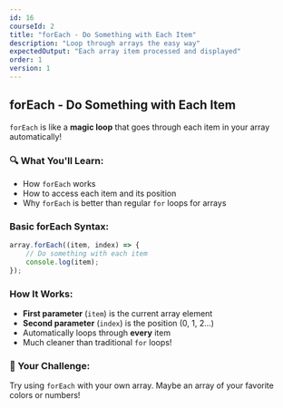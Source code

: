 ```yaml
---
id: 16
courseId: 2
title: "forEach - Do Something with Each Item"
description: "Loop through arrays the easy way"
expectedOutput: "Each array item processed and displayed"
order: 1
version: 1
---
```


## forEach - Do Something with Each Item

`forEach` is like a **magic loop** that goes through each item in your array automatically!

### 🔍 What You'll Learn:

- How `forEach` works
- How to access each item and its position
- Why `forEach` is better than regular `for` loops for arrays

### Basic forEach Syntax:

```javascript
array.forEach((item, index) => {
    // Do something with each item
    console.log(item);
});
```

### How It Works:

- **First parameter** (`item`) is the current array element
- **Second parameter** (`index`) is the position (0, 1, 2...)
- Automatically loops through **every** item
- Much cleaner than traditional `for` loops!

### 🌟 Your Challenge:

Try using `forEach` with your own array. Maybe an array of your favorite colors or numbers!